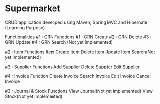 # Supermarket
CRUD application deveoped using Maven, Spring MVC and  Hibernate (Learning Purpose)

 Functionalities 
#1 : GRN Functions
  #1 : GRN Create
  #2 : GRN Delete
  #3 : GRN Update
  #4 : GRN Search (Not yet implemented)
  
#2 : Item Functions
  Item  Create
  Item  Delete
  Item  Update
  Item  Search(Not yet implemented)
  
#3 : Supplier Functions
  Add Supplier
  Delete Supplier
  Edit Supplier

#4 : Invoice Function
  Create Invoice
  Search Invoice
  Edit Invoice
  Cancel Invoice
  
  #3 : Journal & Stock Functions
  View Journal(Not yet implemented)
  View Stock(Not yet implemented)
